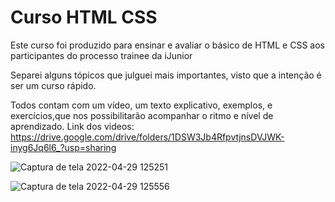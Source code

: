 # Curso HTML CSS

Este curso foi produzido para ensinar e avaliar o básico de HTML e CSS aos participantes do processo trainee da iJunior

Separei alguns tópicos que julguei mais importantes, visto que a intenção é ser um curso rápido. 

Todos contam com um vídeo, um texto explicativo, exemplos, e exercícios,que nos possibilitarão acompanhar o ritmo e nível de aprendizado.
Link dos videos: https://drive.google.com/drive/folders/1DSW3Jb4RfpvtjnsDVJWK-inyg6Jq6l6_?usp=sharing


![Captura de tela 2022-04-29 125251](https://user-images.githubusercontent.com/64756425/165980448-c7c41e7d-bfc3-4717-b596-4613fdb9d300.png)

![Captura de tela 2022-04-29 125556](https://user-images.githubusercontent.com/64756425/165980617-bb6000a3-84be-44b0-9031-263e4685192f.png)
